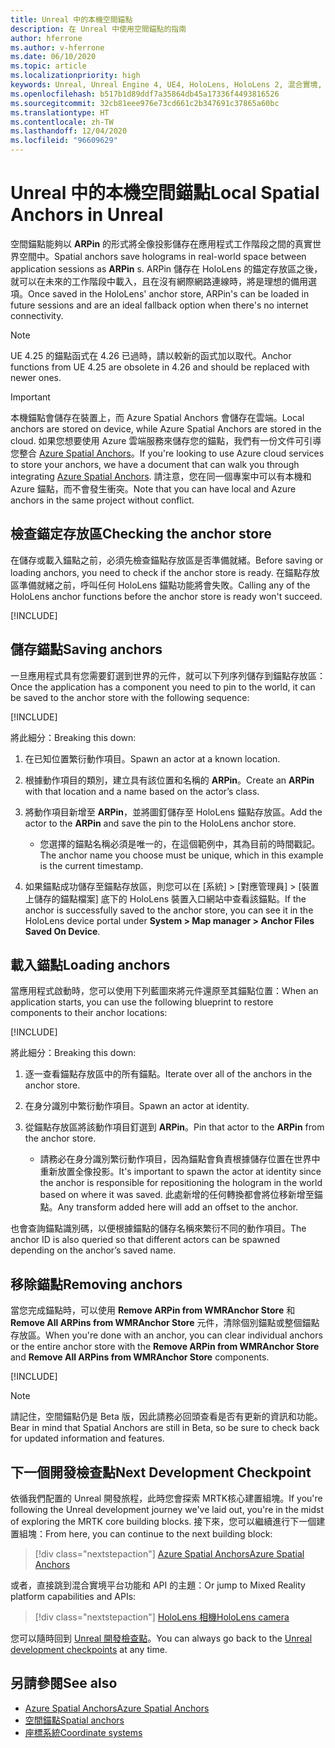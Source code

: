 ```yaml
---
title: Unreal 中的本機空間錨點
description: 在 Unreal 中使用空間錨點的指南
author: hferrone
ms.author: v-hferrone
ms.date: 06/10/2020
ms.topic: article
ms.localizationpriority: high
keywords: Unreal, Unreal Engine 4, UE4, HoloLens, HoloLens 2, 混合實境, 開發, 功能, 文件, 指南, 全像投影, 空間錨點, 混合實境頭戴式裝置, windows 混合實境頭戴式裝置, 虛擬實境頭戴式裝置
ms.openlocfilehash: b517b1d89ddf7a35864db45a17336f4493816526
ms.sourcegitcommit: 32cb81eee976e73cd661c2b347691c37865a60bc
ms.translationtype: HT
ms.contentlocale: zh-TW
ms.lasthandoff: 12/04/2020
ms.locfileid: "96609629"
---
```

# <a name="local-spatial-anchors-in-unreal"></a><span data-ttu-id="dda93-104">Unreal 中的本機空間錨點</span><span class="sxs-lookup"><span data-stu-id="dda93-104">Local Spatial Anchors in Unreal</span></span>

<span data-ttu-id="dda93-105">空間錨點能夠以 **ARPin** 的形式將全像投影儲存在應用程式工作階段之間的真實世界空間中。</span><span class="sxs-lookup"><span data-stu-id="dda93-105">Spatial anchors save holograms in real-world space between application sessions as **ARPin** s.</span></span> <span data-ttu-id="dda93-106">ARPin 儲存在 HoloLens 的錨定存放區之後，就可以在未來的工作階段中載入，且在沒有網際網路連線時，將是理想的備用選項。</span><span class="sxs-lookup"><span data-stu-id="dda93-106">Once saved in the HoloLens' anchor store, ARPin's can be loaded in future sessions and are an ideal fallback option when there's no internet connectivity.</span></span>

> [!NOTE]
> <span data-ttu-id="dda93-107">UE 4.25 的錨點函式在 4.26 已過時，請以較新的函式加以取代。</span><span class="sxs-lookup"><span data-stu-id="dda93-107">Anchor functions from UE 4.25 are obsolete in 4.26 and should be replaced with newer ones.</span></span> 

> [!IMPORTANT]
> <span data-ttu-id="dda93-108">本機錨點會儲存在裝置上，而 Azure Spatial Anchors 會儲存在雲端。</span><span class="sxs-lookup"><span data-stu-id="dda93-108">Local anchors are stored on device, while Azure Spatial Anchors are stored in the cloud.</span></span> <span data-ttu-id="dda93-109">如果您想要使用 Azure 雲端服務來儲存您的錨點，我們有一份文件可引導您整合 [Azure Spatial Anchors](unreal-azure-spatial-anchors.md)。</span><span class="sxs-lookup"><span data-stu-id="dda93-109">If you're looking to use Azure cloud services to store your anchors, we have a document that can walk you through integrating [Azure Spatial Anchors](unreal-azure-spatial-anchors.md).</span></span> <span data-ttu-id="dda93-110">請注意，您在同一個專案中可以有本機和 Azure 錨點，而不會發生衝突。</span><span class="sxs-lookup"><span data-stu-id="dda93-110">Note that you can have local and Azure anchors in the same project without conflict.</span></span>

## <a name="checking-the-anchor-store"></a><span data-ttu-id="dda93-111">檢查錨定存放區</span><span class="sxs-lookup"><span data-stu-id="dda93-111">Checking the anchor store</span></span>

<span data-ttu-id="dda93-112">在儲存或載入錨點之前，必須先檢查錨點存放區是否準備就緒。</span><span class="sxs-lookup"><span data-stu-id="dda93-112">Before saving or loading anchors, you need to check if the anchor store is ready.</span></span>  <span data-ttu-id="dda93-113">在錨點存放區準備就緒之前，呼叫任何 HoloLens 錨點功能將會失敗。</span><span class="sxs-lookup"><span data-stu-id="dda93-113">Calling any of the HoloLens anchor functions before the anchor store is ready won't succeed.</span></span>  

[!INCLUDE[](includes/tabs-sa-1.md)]

## <a name="saving-anchors"></a><span data-ttu-id="dda93-114">儲存錨點</span><span class="sxs-lookup"><span data-stu-id="dda93-114">Saving anchors</span></span>

<span data-ttu-id="dda93-115">一旦應用程式具有您需要釘選到世界的元件，就可以下列序列儲存到錨點存放區：</span><span class="sxs-lookup"><span data-stu-id="dda93-115">Once the application has a component you need to pin to the world, it can be saved to the anchor store with the following sequence:</span></span> 

[!INCLUDE[](includes/tabs-sa-2.md)]

<span data-ttu-id="dda93-116">將此細分：</span><span class="sxs-lookup"><span data-stu-id="dda93-116">Breaking this down:</span></span>
1. <span data-ttu-id="dda93-117">在已知位置繁衍動作項目。</span><span class="sxs-lookup"><span data-stu-id="dda93-117">Spawn an actor at a known location.</span></span>
2. <span data-ttu-id="dda93-118">根據動作項目的類別，建立具有該位置和名稱的 **ARPin**。</span><span class="sxs-lookup"><span data-stu-id="dda93-118">Create an **ARPin** with that location and a name based on the actor’s class.</span></span> 
3. <span data-ttu-id="dda93-119">將動作項目新增至 **ARPin**，並將圖釘儲存至 HoloLens 錨點存放區。</span><span class="sxs-lookup"><span data-stu-id="dda93-119">Add the actor to the **ARPin** and save the pin to the HoloLens anchor store.</span></span>  
    * <span data-ttu-id="dda93-120">您選擇的錨點名稱必須是唯一的，在這個範例中，其為目前的時間戳記。</span><span class="sxs-lookup"><span data-stu-id="dda93-120">The anchor name you choose must be unique, which in this example is the current timestamp.</span></span> 

4. <span data-ttu-id="dda93-121">如果錨點成功儲存至錨點存放區，則您可以在 [系統] > [對應管理員] > [裝置上儲存的錨點檔案] 底下的 HoloLens 裝置入口網站中查看該錨點。</span><span class="sxs-lookup"><span data-stu-id="dda93-121">If the anchor is successfully saved to the anchor store, you can see it in the HoloLens device portal under **System > Map manager > Anchor Files Saved On Device**.</span></span> 

## <a name="loading-anchors"></a><span data-ttu-id="dda93-122">載入錨點</span><span class="sxs-lookup"><span data-stu-id="dda93-122">Loading anchors</span></span>

<span data-ttu-id="dda93-123">當應用程式啟動時，您可以使用下列藍圖來將元件還原至其錨點位置：</span><span class="sxs-lookup"><span data-stu-id="dda93-123">When an application starts, you can use the following blueprint to restore components to their anchor locations:</span></span>

[!INCLUDE[](includes/tabs-sa-3.md)]

<span data-ttu-id="dda93-124">將此細分：</span><span class="sxs-lookup"><span data-stu-id="dda93-124">Breaking this down:</span></span>
1. <span data-ttu-id="dda93-125">逐一查看錨點存放區中的所有錨點。</span><span class="sxs-lookup"><span data-stu-id="dda93-125">Iterate over all of the anchors in the anchor store.</span></span> 
2. <span data-ttu-id="dda93-126">在身分識別中繁衍動作項目。</span><span class="sxs-lookup"><span data-stu-id="dda93-126">Spawn an actor at identity.</span></span>
3. <span data-ttu-id="dda93-127">從錨點存放區將該動作項目釘選到 **ARPin**。</span><span class="sxs-lookup"><span data-stu-id="dda93-127">Pin that actor to the **ARPin** from the anchor store.</span></span>  

    * <span data-ttu-id="dda93-128">請務必在身分識別繁衍動作項目，因為錨點會負責根據儲存位置在世界中重新放置全像投影。</span><span class="sxs-lookup"><span data-stu-id="dda93-128">It's important to spawn the actor at identity since the anchor is responsible for repositioning the hologram in the world based on where it was saved.</span></span> <span data-ttu-id="dda93-129">此處新增的任何轉換都會將位移新增至錨點。</span><span class="sxs-lookup"><span data-stu-id="dda93-129">Any transform added here will add an offset to the anchor.</span></span> 

<span data-ttu-id="dda93-130">也會查詢錨點識別碼，以便根據錨點的儲存名稱來繁衍不同的動作項目。</span><span class="sxs-lookup"><span data-stu-id="dda93-130">The anchor ID is also queried so that different actors can be spawned depending on the anchor’s saved name.</span></span> 

## <a name="removing-anchors"></a><span data-ttu-id="dda93-131">移除錨點</span><span class="sxs-lookup"><span data-stu-id="dda93-131">Removing anchors</span></span> 

<span data-ttu-id="dda93-132">當您完成錨點時，可以使用 **Remove ARPin from WMRAnchor Store** 和 **Remove All ARPins from WMRAnchor Store** 元件，清除個別錨點或整個錨點存放區。</span><span class="sxs-lookup"><span data-stu-id="dda93-132">When you're done with an anchor, you can clear individual anchors or the entire anchor store with the **Remove ARPin from WMRAnchor Store** and **Remove All ARPins from WMRAnchor Store** components.</span></span>

[!INCLUDE[](includes/tabs-sa-4.md)]

> [!NOTE]
> <span data-ttu-id="dda93-133">請記住，空間錨點仍是 Beta 版，因此請務必回頭查看是否有更新的資訊和功能。</span><span class="sxs-lookup"><span data-stu-id="dda93-133">Bear in mind that Spatial Anchors are still in Beta, so be sure to check back for updated information and features.</span></span>

## <a name="next-development-checkpoint"></a><span data-ttu-id="dda93-134">下一個開發檢查點</span><span class="sxs-lookup"><span data-stu-id="dda93-134">Next Development Checkpoint</span></span>

<span data-ttu-id="dda93-135">依循我們配置的 Unreal 開發旅程，此時您會探索 MRTK核心建置組塊。</span><span class="sxs-lookup"><span data-stu-id="dda93-135">If you're following the Unreal development journey we've laid out, you're in the midst of exploring the MRTK core building blocks.</span></span> <span data-ttu-id="dda93-136">接下來，您可以繼續進行下一個建置組塊：</span><span class="sxs-lookup"><span data-stu-id="dda93-136">From here, you can continue to the next building block:</span></span> 

> [!div class="nextstepaction"]
> [<span data-ttu-id="dda93-137">Azure Spatial Anchors</span><span class="sxs-lookup"><span data-stu-id="dda93-137">Azure Spatial Anchors</span></span>](unreal-azure-spatial-anchors.md)

<span data-ttu-id="dda93-138">或者，直接跳到混合實境平台功能和 API 的主題：</span><span class="sxs-lookup"><span data-stu-id="dda93-138">Or jump to Mixed Reality platform capabilities and APIs:</span></span>

> [!div class="nextstepaction"]
> [<span data-ttu-id="dda93-139">HoloLens 相機</span><span class="sxs-lookup"><span data-stu-id="dda93-139">HoloLens camera</span></span>](unreal-hololens-camera.md)

<span data-ttu-id="dda93-140">您可以隨時回到 [Unreal 開發檢查點](unreal-development-overview.md#2-core-building-blocks)。</span><span class="sxs-lookup"><span data-stu-id="dda93-140">You can always go back to the [Unreal development checkpoints](unreal-development-overview.md#2-core-building-blocks) at any time.</span></span>

## <a name="see-also"></a><span data-ttu-id="dda93-141">另請參閱</span><span class="sxs-lookup"><span data-stu-id="dda93-141">See also</span></span>
* [<span data-ttu-id="dda93-142">Azure Spatial Anchors</span><span class="sxs-lookup"><span data-stu-id="dda93-142">Azure Spatial Anchors</span></span>](unreal-azure-spatial-anchors.md)
* [<span data-ttu-id="dda93-143">空間錨點</span><span class="sxs-lookup"><span data-stu-id="dda93-143">Spatial anchors</span></span>](../../design/spatial-anchors.md)
* [<span data-ttu-id="dda93-144">座標系統</span><span class="sxs-lookup"><span data-stu-id="dda93-144">Coordinate systems</span></span>](../../design/coordinate-systems.md)
